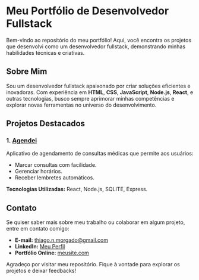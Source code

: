 # Meu Portfólio de Desenvolvedor Fullstack

Bem-vindo ao repositório do meu portfólio! Aqui, você encontra os projetos que desenvolvi como um desenvolvedor fullstack, demonstrando minhas habilidades técnicas e criativas.

## Sobre Mim

Sou um desenvolvedor fullstack apaixonado por criar soluções eficientes e inovadoras. Com experiência em **HTML**, **CSS**, **JavaScript**, **Node.js**, **React**, e outras tecnologias, busco sempre aprimorar minhas competências e explorar novas ferramentas no universo do desenvolvimento.

## Projetos Destacados

### 1. [Agendei](https://github.com/usuario/agendei)

Aplicativo de agendamento de consultas médicas que permite aos usuários:

- Marcar consultas com facilidade.
- Gerenciar horários.
- Receber lembretes automáticos.

**Tecnologias Utilizadas:** React, Node.js, SQLITE, Express.

## Contato

Se quiser saber mais sobre meu trabalho ou colaborar em algum projeto, entre em contato comigo:

- **E-mail:** [thiago.n.morgado@gmail.com](mailto:thiago.n.morgado@gmail.com)
- **LinkedIn:** [Meu Perfil](https://linkedin.com/in/thiago-morgado-75814424b)
- **Portfólio Online:** [meusite.com](https://thiagomorgadodev.dev)

Agradeço por visitar meu repositório. Fique à vontade para explorar os projetos e deixar feedbacks!
